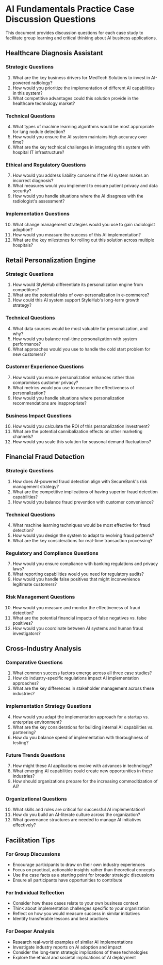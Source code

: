 # AI Fundamentals Practice Case Discussion Questions

This document provides discussion questions for each case study to facilitate group learning and critical thinking about AI business applications.

## Healthcare Diagnosis Assistant

### Strategic Questions
1. What are the key business drivers for MedTech Solutions to invest in AI-powered radiology?
2. How would you prioritize the implementation of different AI capabilities in this system?
3. What competitive advantages could this solution provide in the healthcare technology market?

### Technical Questions
4. What types of machine learning algorithms would be most appropriate for lung nodule detection?
5. How would you ensure the AI system maintains high accuracy over time?
6. What are the key technical challenges in integrating this system with hospital IT infrastructure?

### Ethical and Regulatory Questions
7. How would you address liability concerns if the AI system makes an incorrect diagnosis?
8. What measures would you implement to ensure patient privacy and data security?
9. How would you handle situations where the AI disagrees with the radiologist's assessment?

### Implementation Questions
10. What change management strategies would you use to gain radiologist adoption?
11. How would you measure the success of this AI implementation?
12. What are the key milestones for rolling out this solution across multiple hospitals?

## Retail Personalization Engine

### Strategic Questions
1. How would StyleHub differentiate its personalization engine from competitors?
2. What are the potential risks of over-personalization in e-commerce?
3. How could this AI system support StyleHub's long-term growth strategy?

### Technical Questions
4. What data sources would be most valuable for personalization, and why?
5. How would you balance real-time personalization with system performance?
6. What approaches would you use to handle the cold start problem for new customers?

### Customer Experience Questions
7. How would you ensure personalization enhances rather than compromises customer privacy?
8. What metrics would you use to measure the effectiveness of personalization?
9. How would you handle situations where personalization recommendations are inappropriate?

### Business Impact Questions
10. How would you calculate the ROI of this personalization investment?
11. What are the potential cannibalization effects on other marketing channels?
12. How would you scale this solution for seasonal demand fluctuations?

## Financial Fraud Detection

### Strategic Questions
1. How does AI-powered fraud detection align with SecureBank's risk management strategy?
2. What are the competitive implications of having superior fraud detection capabilities?
3. How would you balance fraud prevention with customer convenience?

### Technical Questions
4. What machine learning techniques would be most effective for fraud detection?
5. How would you design the system to adapt to evolving fraud patterns?
6. What are the key considerations for real-time transaction processing?

### Regulatory and Compliance Questions
7. How would you ensure compliance with banking regulations and privacy laws?
8. What reporting capabilities would you need for regulatory audits?
9. How would you handle false positives that might inconvenience legitimate customers?

### Risk Management Questions
10. How would you measure and monitor the effectiveness of fraud detection?
11. What are the potential financial impacts of false negatives vs. false positives?
12. How would you coordinate between AI systems and human fraud investigators?

## Cross-Industry Analysis

### Comparative Questions
1. What common success factors emerge across all three case studies?
2. How do industry-specific regulations impact AI implementation approaches?
3. What are the key differences in stakeholder management across these industries?

### Implementation Strategy Questions
4. How would you adapt the implementation approach for a startup vs. enterprise environment?
5. What are the key considerations for building internal AI capabilities vs. partnering?
6. How do you balance speed of implementation with thoroughness of testing?

### Future Trends Questions
7. How might these AI applications evolve with advances in technology?
8. What emerging AI capabilities could create new opportunities in these industries?
9. How should organizations prepare for the increasing commoditization of AI?

### Organizational Questions
10. What skills and roles are critical for successful AI implementation?
11. How do you build an AI-literate culture across the organization?
12. What governance structures are needed to manage AI initiatives effectively?

## Facilitation Tips

### For Group Discussions
- Encourage participants to draw on their own industry experiences
- Focus on practical, actionable insights rather than theoretical concepts
- Use the case facts as a starting point for broader strategic discussions
- Ensure all participants have opportunities to contribute

### For Individual Reflection
- Consider how these cases relate to your own business context
- Think about implementation challenges specific to your organization
- Reflect on how you would measure success in similar initiatives
- Identify transferable lessons and best practices

### For Deeper Analysis
- Research real-world examples of similar AI implementations
- Investigate industry reports on AI adoption and impact
- Consider the long-term strategic implications of these technologies
- Explore the ethical and societal implications of AI deployment